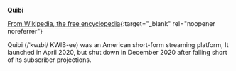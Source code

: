 **Quibi**<br>

[From Wikipedia, the free encyclopedia](https://en.wikipedia.org/wiki/Quibi){:target="_blank" rel="noopener noreferrer"}

Quibi (/ˈkwɪbi/ KWIB-ee) was an American short-form streaming platform, It launched in April 2020, but shut down in December 2020 after falling short of its subscriber projections.
